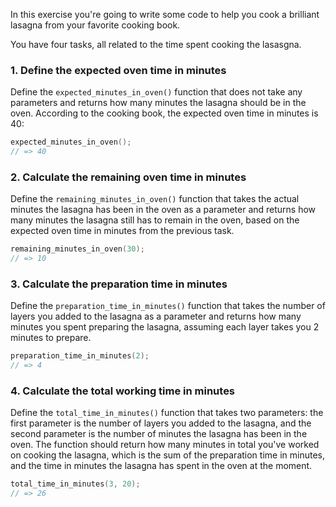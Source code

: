 In this exercise you're going to write some code to help you cook a brilliant lasagna from your favorite cooking book.

You have four tasks, all related to the time spent cooking the lasasgna.

### 1. Define the expected oven time in minutes

Define the `expected_minutes_in_oven()` function that does not take any parameters and returns how many minutes the lasagna should be in the oven. According to the cooking book, the expected oven time in minutes is 40:

```c
expected_minutes_in_oven();
// => 40
```

### 2. Calculate the remaining oven time in minutes

Define the `remaining_minutes_in_oven()` function that takes the actual minutes the lasagna has been in the oven as a parameter and returns how many minutes the lasagna still has to remain in the oven, based on the expected oven time in minutes from the previous task.

```c
remaining_minutes_in_oven(30);
// => 10
```

### 3. Calculate the preparation time in minutes

Define the `preparation_time_in_minutes()` function that takes the number of layers you added to the lasagna as a parameter and returns how many minutes you spent preparing the lasagna, assuming each layer takes you 2 minutes to prepare.

```c
preparation_time_in_minutes(2);
// => 4
```

### 4. Calculate the total working time in minutes

Define the `total_time_in_minutes()` function that takes two parameters: the first parameter is the number of layers you added to the lasagna, and the second parameter is the number of minutes the lasagna has been in the oven. The function should return how many minutes in total you've worked on cooking the lasagna, which is the sum of the preparation time in minutes, and the time in minutes the lasagna has spent in the oven at the moment.

```c
total_time_in_minutes(3, 20);
// => 26
```
